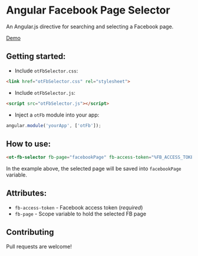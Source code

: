 # Angular Facebook Page Selector
An Angular.js directive for searching and selecting a Facebook page.

[Demo](https://omriallouche.github.io/facebook-page-selector/)

## Getting started:
  - Include `otFbSelector.css`:
```html
<link href="otFbSelector.css" rel="stylesheet">
```
  - Include `otFbSelector.js`:
```html
<script src="otFbSelector.js"></script>
```
  - Inject a `otFb` module into your app:
```javascript
angular.module('yourApp', ['otFb']);
```
## How to use:
```html
<ot-fb-selector fb-page="facebookPage" fb-access-token="%FB_ACCESS_TOKEN%"></ot-fb-selector>
```
In the example above, the selected page will be saved into `facebookPage` variable.

## Attributes:
 - `fb-access-token` - Facebook access token (*required*)
 - `fb-page` - Scope variable to hold the selected FB page

## Contributing
Pull requests are welcome!
